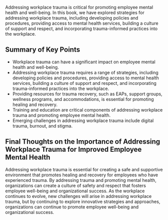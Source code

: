 
Addressing workplace trauma is critical for promoting employee mental health and well-being. In this book, we have explored strategies for addressing workplace trauma, including developing policies and procedures, providing access to mental health services, building a culture of support and respect, and incorporating trauma-informed practices into the workplace.

Summary of Key Points
---------------------

* Workplace trauma can have a significant impact on employee mental health and well-being.
* Addressing workplace trauma requires a range of strategies, including developing policies and procedures, providing access to mental health services, building a culture of support and respect, and incorporating trauma-informed practices into the workplace.
* Providing resources for trauma recovery, such as EAPs, support groups, wellness programs, and accommodations, is essential for promoting healing and recovery.
* Training and education are critical components of addressing workplace trauma and promoting employee mental health.
* Emerging challenges in addressing workplace trauma include digital trauma, burnout, and stigma.

Final Thoughts on the Importance of Addressing Workplace Trauma for Improved Employee Mental Health
---------------------------------------------------------------------------------------------------

Addressing workplace trauma is essential for creating a safe and supportive environment that promotes healing and recovery for employees who have experienced trauma. By addressing trauma and promoting mental health, organizations can create a culture of safety and respect that fosters employee well-being and organizational success. As the workplace continues to evolve, new challenges will arise in addressing workplace trauma, but by continuing to explore innovative strategies and approaches, organizations can continue to promote employee well-being and organizational success.
